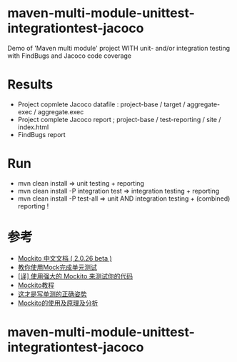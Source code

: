 # maven-multi-module-unittest-integrationtest-jacoco

Demo of 'Maven multi module' project WITH unit- and/or integration testing with FindBugs and Jacoco code coverage

# Results

   * Project copmlete Jacoco datafile : project-base / target / aggregate-exec / aggregate.exec
   * Project complete Jacoco report   ; project-base / test-reporting / site / index.html
   * FindBugs report
   
# Run

   * mvn clean install                      => unit testing + reporting
   * mvn clean install -P integration test  => integration testing + reporting
   * mvn clean install -P test-all          => unit AND integration testing + (combined) reporting !
   
# 参考
- [Mockito 中文文档 ( 2.0.26 beta )](https://github.com/hehonghui/mockito-doc-zh)
- [教你使用Mock完成单元测试](https://zhuanlan.zhihu.com/p/98074553)
- [[译] 使用强大的 Mockito 来测试你的代码](https://www.jianshu.com/p/f6e3ab9719b9)
- [Mockito教程](https://www.cnblogs.com/Ming8006/p/6297333.html)
- [这才是写单测的正确姿势](https://zhuanlan.zhihu.com/p/101026707)
- [Mockito的使用及原理及分析](https://zhuanlan.zhihu.com/p/28983008)

# maven-multi-module-unittest-integrationtest-jacoco
